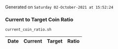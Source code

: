 Generated on `Saturday 02-October-2021 at 15:52:24`

### Current to Target Coin Ratio
`current_coin_ratio.sh`

Date|Current|Target|Ratio
---|---|---|---
